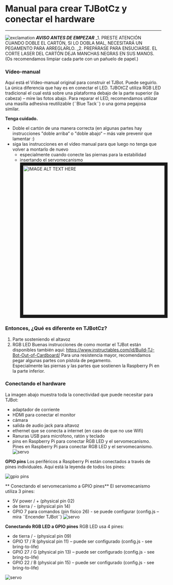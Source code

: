 # Manual para crear TJBotCz y conectar el hardware
---
![exclamation](https://raw.githubusercontent.com/tjbotcz/manuals/master/images/exclamation.png) 
_**AVISO ANTES DE EMPEZAR**_
_1. PRESTE ATENCIÓN CUANDO DOBLE EL CARTÓN, SI LO DOBLA MAL, NECESITARÁ UN PEGAMENTO PARA ARREGLARLO.
 _2. PREPÁRASE PARA ENSUCIARSE. EL CORTE LASER DEL CARTÓN DEJA MANCHAS NEGRAS EN SUS MANOS. (Os recomendamos limpiar cada parte con un pañuelo de papel.)

### Vídeo-manual
Aquí está el Vídeo-manual original para construir el TJBot. Puede seguirlo. La única diferencia que hay es en conectar el LED. TJBOtCZ utiliza RGB LED tradicional  el cual está sobre una plataforma debajo de la parte superior (la cabeza) – mire las fotos abajo. Para reparar el LED, recomendamos utilizar una masilla adhesiva reutilizable (¨Blue Tack¨) o una goma pegajosa similar.

**Tenga cuidado.**
* Doble el cartón de una manera correcta (en algunas partes hay instrucciones "doble arriba“ o "doble abajo“ – más vale prevenir que lamentar :)
* siga las instrucciones en el vídeo manual para que luego no tenga que volver a montarlo de nuevo
  * especialmente cuando conecte las piernas para la estabilidad
  * insertando el servomecanismo
<a href="http://www.youtube.com/watch?feature=player_embedded&v=bLt3Cf2Ui3o" target="_blank"><img src="http://img.youtube.com/vi/bLt3Cf2Ui3o/0.jpg" alt="IMAGE ALT TEXT HERE" width="480" border="10" /></a>
### Entonces,  ¿Qué es diferente en TJBotCz?
1. Parte sosteniendo el altavoz
2. RGB LED
Buenas instrucciones de como montar el TJBot están disponibles también aquí:
https://www.instructables.com/id/Build-TJ-Bot-Out-of-Cardboard/
Para una resistencia mayor, recomendamos pegar algunas partes con pistola de pegamento.  
Especialmente las piernas y las partes que sostienen la Raspberry Pi en la parte inferior.

### Conectando el hardware 
La imagen abajo muestra toda la conectividad que puede necesitar para TJBot:
* adaptador de corriente
* HDMI para conectar el monitor
* cámara
* salida de audio jack para altavoz
* ethernet que se conecta a internet (en caso de que no use Wifi)
* Ranuras USB para micrófono, ratón y teclado
* pins en Raspberry Pi para conectar RGB LED y el servomecanismo. Pines en Raspberry Pi para conectar RGB LED y el servomecanismo.
![servo](https://raw.githubusercontent.com/tjbotcz/manuals/master/images/rpi-connect.jpg)

**GPIO pins**
Los periféricos a Raspberry Pi están conectados a través de pines individuales. Aquí está la leyenda de todos los pines:


![gpio pins](https://raw.githubusercontent.com/tjbotcz/manuals/master/images/rpi_pins.png)


** Conectando el servomecanismo a GPIO pines** 
El servomecanismo utiliza 3 pines:
* 5V power / + (physical pin 02)
* de tierra / - (physical pin 14)
* GPIO 7 para comandos (pin físico 26) - se puede configurar (config.js – mira ¨Encender TJBot¨)
![servo](https://raw.githubusercontent.com/tjbotcz/manuals/master/images/hw-servo.jpg)

**Conectando RGB LED a GPIO pines**
RGB LED usa 4 pines:
* de tierra / - (physical pin 09)
* GPIO 17 / R (physical pin 11) – puede ser configurado (config.js - see bring-to-life)
* GPIO 27 / G (physical pin 13) – puede ser configurado (config.js - see bring-to-life)
* GPIO 22 / B (physical pin 15) – puede ser configurado (config.js - see bring-to-life)

![servo](https://raw.githubusercontent.com/tjbotcz/manuals/master/images/hw-rgbled.jpg)



